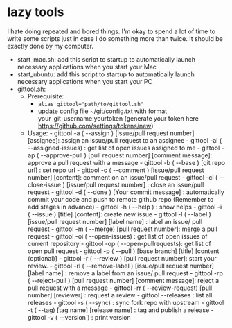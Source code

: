 # lazy tools
 I hate doing repeated and bored things. I'm okay to spend a lot of time to write some scripts just in case I do something more than twice.
 It should be exactly done by my computer.
 
 - start_mac.sh: add this script to startup to automatically launch necessary applications when you start your Mac
 - start_ubuntu: add this script to startup to automatically launch necessary applications when you start your PC
 - gittool.sh:
     - Prerequisite: 
          -  `alias gittool="path/to/gittool.sh"`
          - update config file ~/git/config.txt with format your_git_username:yourtoken (generate your token here https://github.com/settings/tokens/new)
      - Usage:
            - gittool -a  ( --assign ) [issue/pull request number] [assignee]: assign an issue/pull request to an assignee
            - gittool -ai ( --assigned-issues) : get list of open issues assigned to me
            - gittool -ap ( --approve-pull ) [pull request number] [comment message]: approve a pull request with a message
            - gittool -b  ( --base ) [git repo url] : set repo url
            - gittool -c  ( --comment ) [issue/pull request number] [content]: comment on an issue/pull request
            - gittool -cl ( --close-issue ) [issue/pull request number] : close an issue/pull request
            - gittool -d  ( --done ) [Your commit message] : automatically commit your code and push to remote github repo (Remember to add stages in advance)
            - gittool -h  ( --help ) : show helps
            - gittool -i  ( --issue ) [title] [content]: create new issue
            - gittool -l  ( --label ) [issue/pull request number] [label name] : label an issue/ pull request
            - gittool -m  ( --merge) [pull request number]: merge a pull request
            - gittool -oi ( --open-issues) : get list of open issues of current repository
            - gittool -op ( --open-pullrequests): get list of open pull request
            - gittool -p  ( --pull ) [base branch] [title] [content (optional)]
            - gittool -r  ( --review ) [pull request number]: start your review.
            - gittool -rl ( --remove-label ) [issue/pull request number] [label name] : remove a label from an issue/ pull request
            - gittool -rp ( --reject-pull ) [pull request number] [comment message]: reject a pull request with a message
            - gittool -rr ( --review-request) [pull number] [reviewer] : request a review
            - gittool --releases  : list all releases
            - gittool -s  ( --sync) : sync fork repo with upstream
            - gittool -t  ( --tag) [tag name] [release name] : tag and publish a release
            - gittool -v  ( --version ) : print version
          


 


